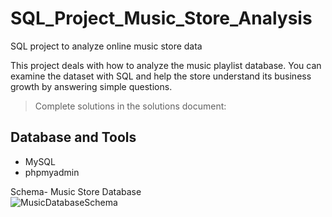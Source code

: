 # SQL_Project_Music_Store_Analysis
SQL project to analyze online music store data

This project deals with how to analyze the music playlist database. You can examine the dataset with SQL and help the store understand its business growth by answering simple questions.

> Complete solutions in the solutions document: 

## Database and Tools
* MySQL
* phpmyadmin

Schema- Music Store Database  
![MusicDatabaseSchema](https://user-images.githubusercontent.com/112153548/213707717-bfc9f479-52d9-407b-99e1-e94db7ae10a3.png)

